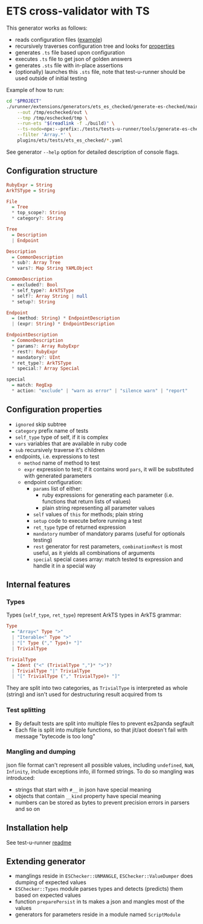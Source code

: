 # ETS cross-validator with TS

This generator works as follows:
- reads configuration files ([example](../../../../plugins/ets/tests/ets_es_checked/array.yaml))
- recursively traverses configuration tree and looks for [properties](#configuration-properties)
- generates `.ts` file based upon configuration
- executes `.ts` file to get json of golden answers
- generates `.sts` file with in-place assertions
- (optionally) launches this `.sts` file, note that test-u-runner should be used outside of initial testing

Example of how to run:
```bash
cd "$PROJECT"
./urunner/extensions/generators/ets_es_checked/generate-es-checked/main.rb \
    --out /tmp/eschecked/out \
    --tmp /tmp/eschecked/tmp \
    --run-ets "$(readlink -f ./build)" \
    --ts-node=npx:--prefix:./tests/tests-u-runner/tools/generate-es-checked/:ts-node:-P:./tests/tests-u-runner/tools/generate-es-checked/tsconfig.json \
    --filter 'Array.*' \
    plugins/ets/tests/ets_es_checked/*.yaml
```

See generator `--help` option for detailed description of console flags.

## Configuration structure
```haskell
RubyExpr = String
ArkTSType = String

File
  = Tree
  * top_scope?: String
  * category?: String

Tree
  = Description
  | Endpoint

Description
  = CommonDescription
  * sub?: Array Tree
  * vars?: Map String YAMLObject

CommonDescription
  = excluded?: Bool
  * self_type?: ArkTSType
  * self?: Array String | null
  * setup?: String

Endpoint
  = (method: String) * EndpointDescription
  | (expr: String) * EndpointDescription

EndpointDescription
  = CommonDescription
  * params?: Array RubyExpr
  * rest?: RubyExpr
  * mandatory?: UInt
  * ret_type?: ArkTSType
  * special:? Array Special

special
  = match: RegExp
  * action: "exclude" | "warn as error" | "silence warn" | "report"
```

## Configuration properties
- `ignored` skip subtree
- `category` prefix name of tests
- `self_type` type of self, if it is complex
- `vars` variables that are available in ruby code
- `sub` recursively traverse it's children
- endpoints, i.e. expressions to test
  - `method` name of method to test
  - `expr` expression to test; if it contains word `pars`, it will be substituted with generated parameters
  - endpoint configuration:
    - `params` list of either:
      - ruby expressions for generating each parameter (i.e. functions that return lists of values)
      - plain string representing all parameter values
    - `self` values of `this` for methods; plain string
    - `setup` code to execute before running a test
    - `ret_type` type of returned expression
    - `mandatory` number of mandatory params (useful for optionals testing)
    - `rest` generator for rest parameters, `combinationRest` is most useful, as it yields all combinations of arguments
    - `special` special cases array: match tested ts expression and handle it in a special way

## Internal features
### Types
Types (`self_type`, `ret_type`) represent ArkTS types in ArkTS grammar:

```Haskell
Type
  = "Array<" Type ">"
  | "Iterable<" Type ">"
  | "[" Type ("," Type)+ "]"
  | TrivialType

TrivialType
  = Ident ("<" (TrivialType ",")* ">")?
  | TrivialType "|" TrivialType
  | "[" TrivialType ("," TrivialType)+ "]"
```

They are split into two categories, as `TrivialType` is interpreted as whole (string) and isn't used for destructuring result acquired from ts

### Test splitting
- By default tests are split into multiple files to prevent es2panda segfault
- Each file is split into multiple functions, so that jit/aot doesn't fail with message "bytecode is too long"
### Mangling and dumping
json file format can't represent all possible values, including `undefined`, `NaN`, `Infinity`, include exceptions info, ill formed strings. To do so mangling was introduced:
- strings that start with `#__` in json have special meaning
- objects that contain `__kind` property have special meaning
- numbers can be stored as bytes to prevent precision errors in parsers and so on

## Installation help
See test-u-runner [readme](../../readme.md#ets-es-checked-dependencies)

## Extending generator
- manglings reside in `ESChecker::UNMANGLE`, `ESChecker::ValueDumper` does dumping of expected values
- `ESChecker::Types` module parses types and detects (predicts) them based on expected values
- function `preparePersist` in ts makes a json and mangles most of the values
- generators for parameters reside in a module named `ScriptModule`
